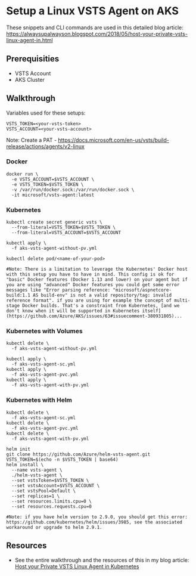 # Setup a Linux VSTS Agent on AKS

These snippets and CLI commands are used in this detailed blog article: https://alwaysupalwayson.blogspot.com/2018/05/host-your-private-vsts-linux-agent-in.html

## Prerequisities

- VSTS Account
- AKS Cluster

## Walkthrough

Variables used for these setups:
```
VSTS_TOKEN=<your-vsts-token>
VSTS_ACCOUNT=<your-vsts-account>
```

Note: Create a PAT - https://docs.microsoft.com/en-us/vsts/build-release/actions/agents/v2-linux

### Docker

```
docker run \
  -e VSTS_ACCOUNT=$VSTS_ACCOUNT \
  -e VSTS_TOKEN=$VSTS_TOKEN \
  -v /var/run/docker.sock:/var/run/docker.sock \
  -it microsoft/vsts-agent:latest
```

### Kubernetes

```
kubectl create secret generic vsts \
  --from-literal=VSTS_TOKEN=$VSTS_TOKEN \
  --from-literal=VSTS_ACCOUNT=$VSTS_ACCOUNT

kubectl apply \
  -f aks-vsts-agent-without-pv.yml

kubectl delete pod/<name-of-your-pod>

#Note: There is a limitation to leverage the Kubernetes' Docker host with this setup you have to have in mind. This config is ok for "basic" Docker features (Docker 1.13 and lower) on your agent but if you are using "advanced" Docker features you could get some error messages like "Error parsing reference: "microsoft/aspnetcore-build:1.1 AS build-env" is not a valid repository/tag: invalid reference format". if you are using for example the concept of multi-stage Docker builds. That's a constraint from Kubernetes, [and we don't know when it will be supported in Kubernetes itself](https://github.com/Azure/AKS/issues/63#issuecomment-380931805)...
```

### Kubernetes with Volumes

```
kubectl delete \
  -f aks-vsts-agent-without-pv.yml

kubectl apply \
  -f aks-vsts-agent-sc.yml
kubectl apply \
  -f aks-vsts-agent-pvc.yml
kubectl apply \
  -f aks-vsts-agent-with-pv.yml
```

### Kubernetes with Helm

```
kubectl delete \
  -f aks-vsts-agent-sc.yml
kubectl delete \
  -f aks-vsts-agent-pvc.yml
kubectl delete \
  -f aks-vsts-agent-with-pv.yml

helm init
git clone https://github.com/Azure/helm-vsts-agent.git
VSTS_TOKEN=$(echo -n $VSTS_TOKEN | base64)
helm install \
  --name vsts-agent \
  ./helm-vsts-agent \
  --set vstsToken=$VSTS_TOKEN \
  --set vstsAccount=$VSTS_ACCOUNT \
  --set vstsPool=Default \
  --set replicas=1 \
  --set resources.limits.cpu=0 \
  --set resources.requests.cpu=0

#Note: if you have helm version to 2.9.0, you should get this error: https://github.com/kubernetes/helm/issues/3985, see the associated workaround or upgrade to helm 2.9.1.
```

## Resources

- See the entire walkthrough and the resources of this in my blog article: [Host your Private VSTS Linux Agent in Kubernetes](https://alwaysupalwayson.blogspot.com/2018/05/host-your-private-vsts-linux-agent-in.html)